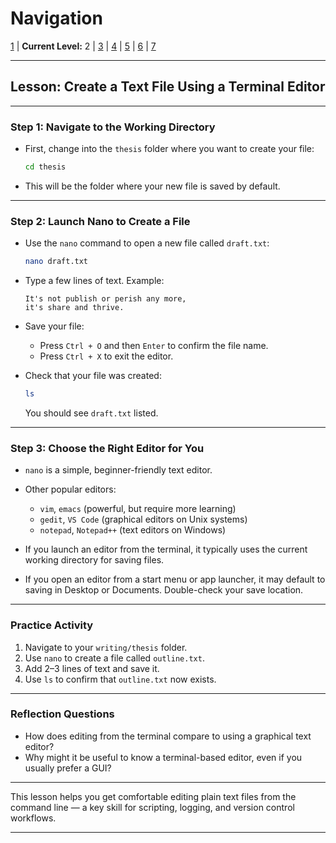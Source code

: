 # Navigation
[1](./unix-shell-basics-creating-files-lv1.md) | **Current Level:** 2 | [3](./unix-shell-basics-creating-files-lv3.md) | [4](./unix-shell-basics-creating-files-lv4.md) | [5](./unix-shell-basics-creating-files-lv5.md) | [6](./unix-shell-basics-creating-files-lv6.md) | [7](./unix-shell-basics-creating-files-lv7.md)

---

## Lesson: Create a Text File Using a Terminal Editor

---

### Step 1: Navigate to the Working Directory

* First, change into the `thesis` folder where you want to create your file:

  ```bash
  cd thesis
  ```

* This will be the folder where your new file is saved by default.

---

### Step 2: Launch Nano to Create a File

* Use the `nano` command to open a new file called `draft.txt`:

  ```bash
  nano draft.txt
  ```

* Type a few lines of text. Example:

  ```
  It's not publish or perish any more,
  it's share and thrive.
  ```

* Save your file:

  * Press `Ctrl + O` and then `Enter` to confirm the file name.
  * Press `Ctrl + X` to exit the editor.

* Check that your file was created:

  ```bash
  ls
  ```

  You should see `draft.txt` listed.

---

### Step 3: Choose the Right Editor for You

* `nano` is a simple, beginner-friendly text editor.
* Other popular editors:

  * `vim`, `emacs` (powerful, but require more learning)
  * `gedit`, `VS Code` (graphical editors on Unix systems)
  * `notepad`, `Notepad++` (text editors on Windows)
* If you launch an editor from the terminal, it typically uses the current working directory for saving files.
* If you open an editor from a start menu or app launcher, it may default to saving in Desktop or Documents. Double-check your save location.

---

### Practice Activity

1. Navigate to your `writing/thesis` folder.
2. Use `nano` to create a file called `outline.txt`.
3. Add 2–3 lines of text and save it.
4. Use `ls` to confirm that `outline.txt` now exists.

---

### Reflection Questions

* How does editing from the terminal compare to using a graphical text editor?
* Why might it be useful to know a terminal-based editor, even if you usually prefer a GUI?

---

This lesson helps you get comfortable editing plain text files from the command line — a key skill for scripting, logging, and version control workflows.

---
